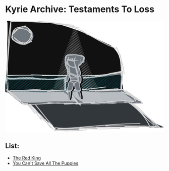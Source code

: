 # Kyrie Archive: Testaments To Loss

![All the while dog blood runs in my veins.](./RunningAway.png)

## List:
- [The Red King](./red-king.md)
- [You Can't Save All The Puppies](./puppies.md)